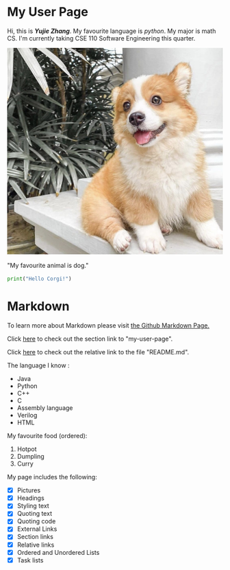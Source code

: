 # My User Page

Hi, this is ***Yujie Zhang***. My favourite language is *python*. My major is math CS. I'm currently taking CSE 110 Software Engineering this quarter.

![](img/dog.jpg)

"My favourite animal is dog."

```python
print("Hello Corgi!")
```

# Markdown

To learn more about Markdown please visit [the Github Markdown Page.](https://docs.github.com/en/github/writing-on-github/basic-writing-and-formatting-syntax)


Click [here](#my-user-page) to check out the section link to "my-user-page".

Click [here](README.md) to check out the relative link to the file "README.md".


The language I know :
- Java
- Python
- C++
- C
- Assembly language
- Verilog
- HTML
  
My favourite food (ordered):
1. Hotpot
2. Dumpling 
3. Curry


My page includes the following:
- [x] Pictures
- [x] Headings
- [x] Styling text
- [x] Quoting text
- [x] Quoting code
- [x] External Links
- [x] Section links
- [x] Relative links 
- [x] Ordered and Unordered Lists
- [x] Task lists